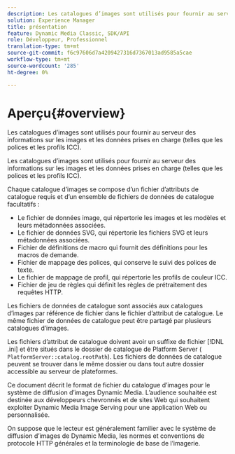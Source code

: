 ```yaml
---
description: Les catalogues d’images sont utilisés pour fournir au serveur des informations sur les images et les données prises en charge (telles que les polices et les profils ICC).
solution: Experience Manager
title: présentation
feature: Dynamic Media Classic, SDK/API
role: Développeur, Professionnel
translation-type: tm+mt
source-git-commit: f6c97606d7a4209427316d7367013ad9585a5cae
workflow-type: tm+mt
source-wordcount: '285'
ht-degree: 0%

---
```



# Aperçu{#overview}

Les catalogues d’images sont utilisés pour fournir au serveur des informations sur les images et les données prises en charge (telles que les polices et les profils ICC).

Les catalogues d’images sont utilisés pour fournir au serveur des informations sur les images et les données prises en charge (telles que les polices et les profils ICC).

Chaque catalogue d’images se compose d’un fichier d’attributs de catalogue requis et d’un ensemble de fichiers de données de catalogue facultatifs :

* Le fichier de données image, qui répertorie les images et les modèles et leurs métadonnées associées.
* Le fichier de données SVG, qui répertorie les fichiers SVG et leurs métadonnées associées.
* Fichier de définitions de macro qui fournit des définitions pour les macros de demande.
* Fichier de mappage des polices, qui conserve le suivi des polices de texte.
* Le fichier de mappage de profil, qui répertorie les profils de couleur ICC.
* Fichier de jeu de règles qui définit les règles de prétraitement des requêtes HTTP.

Les fichiers de données de catalogue sont associés aux catalogues d’images par référence de fichier dans le fichier d’attribut de catalogue. Le même fichier de données de catalogue peut être partagé par plusieurs catalogues d’images.

Les fichiers d’attribut de catalogue doivent avoir un suffixe de fichier [!DNL .ini] et être situés dans le dossier de catalogue de Platform Server ( `PlatformServer::catalog.rootPath`). Les fichiers de données de catalogue peuvent se trouver dans le même dossier ou dans tout autre dossier accessible au serveur de plateformes.

Ce document décrit le format de fichier du catalogue d’images pour le système de diffusion d’images Dynamic Media. L’audience souhaitée est destinée aux développeurs chevronnés et de sites Web qui souhaitent exploiter Dynamic Media Image Serving pour une application Web ou personnalisée.

On suppose que le lecteur est généralement familier avec le système de diffusion d’images de Dynamic Media, les normes et conventions de protocole HTTP générales et la terminologie de base de l’imagerie.

